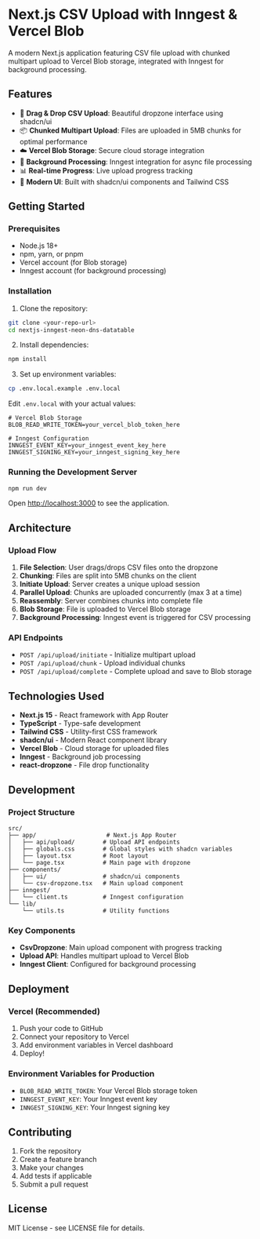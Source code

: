 # Next.js CSV Upload with Inngest & Vercel Blob

A modern Next.js application featuring CSV file upload with chunked multipart upload to Vercel Blob storage, integrated with Inngest for background processing.

## Features

- 🎯 **Drag & Drop CSV Upload**: Beautiful dropzone interface using shadcn/ui
- 📦 **Chunked Multipart Upload**: Files are uploaded in 5MB chunks for optimal performance
- ☁️ **Vercel Blob Storage**: Secure cloud storage integration
- 🔄 **Background Processing**: Inngest integration for async file processing
- 📊 **Real-time Progress**: Live upload progress tracking
- 🎨 **Modern UI**: Built with shadcn/ui components and Tailwind CSS

## Getting Started

### Prerequisites

- Node.js 18+ 
- npm, yarn, or pnpm
- Vercel account (for Blob storage)
- Inngest account (for background processing)

### Installation

1. Clone the repository:
```bash
git clone <your-repo-url>
cd nextjs-inngest-neon-dns-datatable
```

2. Install dependencies:
```bash
npm install
```

3. Set up environment variables:
```bash
cp .env.local.example .env.local
```

Edit `.env.local` with your actual values:
```env
# Vercel Blob Storage
BLOB_READ_WRITE_TOKEN=your_vercel_blob_token_here

# Inngest Configuration  
INNGEST_EVENT_KEY=your_inngest_event_key_here
INNGEST_SIGNING_KEY=your_inngest_signing_key_here
```

### Running the Development Server

```bash
npm run dev
```

Open [http://localhost:3000](http://localhost:3000) to see the application.

## Architecture

### Upload Flow

1. **File Selection**: User drags/drops CSV files onto the dropzone
2. **Chunking**: Files are split into 5MB chunks on the client
3. **Initiate Upload**: Server creates a unique upload session
4. **Parallel Upload**: Chunks are uploaded concurrently (max 3 at a time)
5. **Reassembly**: Server combines chunks into complete file
6. **Blob Storage**: File is uploaded to Vercel Blob storage
7. **Background Processing**: Inngest event is triggered for CSV processing

### API Endpoints

- `POST /api/upload/initiate` - Initialize multipart upload
- `POST /api/upload/chunk` - Upload individual chunks  
- `POST /api/upload/complete` - Complete upload and save to Blob storage

## Technologies Used

- **Next.js 15** - React framework with App Router
- **TypeScript** - Type-safe development
- **Tailwind CSS** - Utility-first CSS framework
- **shadcn/ui** - Modern React component library
- **Vercel Blob** - Cloud storage for uploaded files
- **Inngest** - Background job processing
- **react-dropzone** - File drop functionality

## Development

### Project Structure

```
src/
├── app/                    # Next.js App Router
│   ├── api/upload/        # Upload API endpoints
│   ├── globals.css        # Global styles with shadcn variables
│   ├── layout.tsx         # Root layout
│   └── page.tsx           # Main page with dropzone
├── components/
│   ├── ui/                # shadcn/ui components
│   └── csv-dropzone.tsx   # Main upload component
├── inngest/
│   └── client.ts          # Inngest configuration
└── lib/
    └── utils.ts           # Utility functions
```

### Key Components

- **CsvDropzone**: Main upload component with progress tracking
- **Upload API**: Handles multipart upload to Vercel Blob
- **Inngest Client**: Configured for background processing

## Deployment

### Vercel (Recommended)

1. Push your code to GitHub
2. Connect your repository to Vercel
3. Add environment variables in Vercel dashboard
4. Deploy!

### Environment Variables for Production

- `BLOB_READ_WRITE_TOKEN`: Your Vercel Blob storage token
- `INNGEST_EVENT_KEY`: Your Inngest event key  
- `INNGEST_SIGNING_KEY`: Your Inngest signing key

## Contributing

1. Fork the repository
2. Create a feature branch
3. Make your changes
4. Add tests if applicable
5. Submit a pull request

## License

MIT License - see LICENSE file for details.
